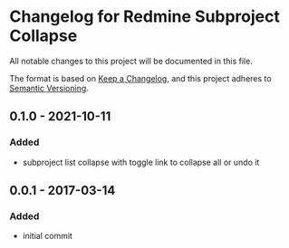 # Changelog for Redmine Subproject Collapse

All notable changes to this project will be documented in this file.

The format is based on [Keep a Changelog](https://keepachangelog.com/en/1.0.0/),
and this project adheres to [Semantic Versioning](https://semver.org/spec/v2.0.0.html).

## 0.1.0 - 2021-10-11

### Added

* subproject list collapse with toggle link to collapse all or undo it

## 0.0.1 - 2017-03-14

### Added

* initial commit
